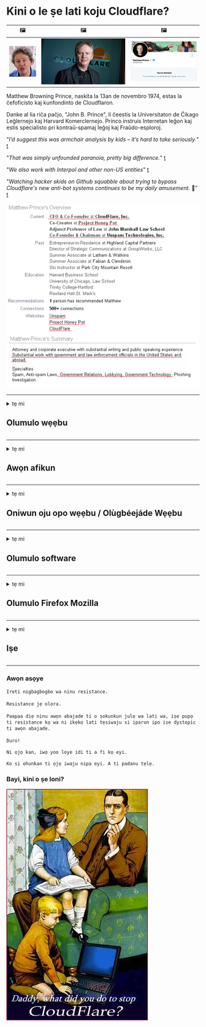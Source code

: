 # Kini o le ṣe lati koju Cloudflare?

| 🖼 | 🖼 | 🖼 |
| --- | --- | --- |
| ![](../image/matthew_prince_teen.jpg) | ![](../image/matthew_prince.jpg) | ![](../image/blockedbymatthewprince.jpg) |


Matthew Browning Prince, naskita la 13an de novembro 1974, estas la ĉefoficisto kaj kunfondinto de Cloudflaron.

Danke al lia riĉa paĉjo, "John B. Prince", li ĉeestis la Universitaton de Ĉikago Leĝlernejo kaj Harvard Komerclernejo.
Princo instruis Interretan leĝon kaj estis specialisto pri kontraŭ-spamaj leĝoj kaj Fraŭdo-esploroj.


"*I’d suggest this was armchair analysis by kids – it’s hard to take seriously.*" [t](https://www.theguardian.com/technology/2015/nov/19/cloudflare-accused-by-anonymous-helping-isis)

"*That was simply unfounded paranoia, pretty big difference.*"  [t](https://twitter.com/xxdesmus/status/992757936123359233)

"*We also work with Interpol and other non-US entities*" [t](https://twitter.com/eastdakota/status/1203028504184360960)

"*Watching hacker skids on Github squabble about trying to bypass Cloudflare's new anti-bot systems continues to be my daily amusement.* 🍿" [t](https://twitter.com/eastdakota/status/1273277839102656515)


![](../image/whoismp.jpg)

---


<details>
<summary>tẹ mi

## Olumulo wẹẹbu
</summary>


- Ti oju opo wẹẹbu ti o fẹ ba nlo Cloudflare, sọ fun wọn pe ki wọn ma lo Cloudflare.
  - Wiwa lori media media bii Facebook, Reddit, Twitter tabi Mastodon ko ṣe iyatọ. [Awọn iṣe pọ ju awọn hashtags lọ.](https://twitter.com/phyzonloop/status/1274132092490862594)
  - Gbiyanju lati kan si oluwa aaye ayelujara ti o ba fẹ ṣe ara rẹ ni iwulo.

[Cloudflare sọ](https://github.com/Eloston/ungoogled-chromium/issues/783):
```
A ṣe iṣeduro pe ki o de ọdọ awọn alaṣẹ fun awọn iṣẹ kan pato tabi awọn aaye ti o ṣaṣeyọri pẹlu ki o pin iriri rẹ.
```

[Ti o ko ba beere fun, oluwa aaye ayelujara ko mọ iṣoro yii.](../PEOPLE.md)

![](../image/liberapay.jpg)

[Apẹẹrẹ aṣeyọri](https://counterpartytalk.org/t/turn-off-cloudflare-on-counterparty-co-plz/164/5).<br>
Ṣe o ni iṣoro kan? [Gbe ohun rẹ soke bayi.](https://github.com/maraoz/maraoz.github.io/issues/1) Apẹẹrẹ ni isalẹ.

```
O kan n ṣe iranlọwọ fun ifẹnukonu ile-iṣẹ ati kakiri ibi-aye.
http://crimeflare.eu.org
```

```
Oju-iwe wẹẹbu rẹ wa ninu ogiri ogiri ti ikọkọ-abusing ti CloudFlare.
http://crimeflare.eu.org
```

- Gba akoko lati ka ilana aṣiri aaye ayelujara.
  - ti oju opo wẹẹbu ba wa lẹhin Cloudflare tabi oju opo wẹẹbu ti nlo awọn iṣẹ ti o sopọ si Cloudflare.

O gbọdọ ṣalaye kini “Cloudflare” jẹ, ki o beere fun igbanilaaye lati pin data rẹ pẹlu Cloudflare. Ikuna lati ṣe bẹ yoo ja si irufin igbẹkẹle ati oju opo wẹẹbu ti o nireti yẹ ki a yee.

[Apẹẹrẹ eto imulo aṣiri itẹwọgba wa nibi](https://archive.is/bDlTz) ("Subprocessors" > "Entity Name")

```
Mo ti ka eto imulo ipamọ rẹ ati pe Emi ko le rii ọrọ Cloudflare.
Mo kọ lati pin data pẹlu rẹ ti o ba tẹsiwaju lati ṣe ifunni data mi si Cloudflare.
http://crimeflare.eu.org
```

Eyi jẹ apẹẹrẹ ti eto imulo ipamọ eyiti ko ni ọrọ Cloudflare.
[Liberland Jobs](https://archive.is/daKIr) [privacy policy](https://docsend.com/view/feiwyte):

![](../image/cfwontobey.jpg)

Cloudflare ni eto imulo ti ara wọn.
[Cloudflare fẹran awọn eniyan doxxing.](https://www.reddit.com/r/GamerGhazi/comments/2s64fe/be_wary_reporting_to_cloudflare/)

Eyi ni apẹẹrẹ ti o dara fun fọọmu iforukọsilẹ aaye ayelujara.
AFAIK, oju opo wẹẹbu odo ṣe eyi. Ṣe iwọ yoo gbẹkẹle wọn?

```
Nipa titẹ “Forukọsilẹ fun XYZ”, o gba si awọn ofin iṣẹ wa ati alaye aṣiri.
O tun gba lati pin data rẹ pẹlu Cloudflare ati tun gba si alaye aṣiri Cloudflare.
Ti Cloudflare jo alaye rẹ tabi kii yoo jẹ ki o sopọ si awọn olupin wa, kii ṣe ẹbi wa. [*]

[ forukọsilẹ ] [ mi o gba ]
```
[*] [PEOPLE.md](../PEOPLE.md)


- Gbiyanju lati ma lo iṣẹ wọn. Ranti pe Cloudflare n wo ọ.
  - ["I'm in your TLS, sniffin' your passworz"](../image/iminurtls.jpg)

- Wa fun oju opo wẹẹbu miiran. Awọn omiiran ati awọn aye ni ori ayelujara!

- Ṣe idaniloju awọn ọrẹ rẹ lati lo Tor lojoojumọ.
  - Aigbagbọ yẹ ki o jẹ boṣewa ti ayelujara ṣiṣi!
  - [Ṣe akiyesi pe iṣẹ Tor ko fẹran iṣẹ yii.](../HISTORY.md)

</details>

------

<details>
<summary>tẹ mi

## Awọn afikun
</summary>

- Ti aṣawakiri rẹ ba jẹ Firefox, Tor Browser, tabi Ungoogled Chromium lo ọkan ninu awọn afikun wọnyi ni isalẹ.
  - Ti o ba fẹ ṣafikun afikun tuntun miiran nipa rẹ ni akọkọ.


| Orukọ | Olùgbéejáde | Atilẹyin | Le Àkọsílẹ | Le leti | Chrome |
| -------- | -------- | -------- | -------- | -------- | -------- |
| [Bloku Cloudflaron MITM-Atakon](../subfiles/about.bcma.md) | #Addon | [ ? ](http://crimeflare.eu.org/) | **Bẹẹni**     | **Bẹẹni**     |  **Bẹẹni** |
| [Ĉu ligoj estas vundeblaj al MITM-atako?](../subfiles/about.ismm.md) | #Addon | [ ? ](http://crimeflare.eu.org/) | Rara     | **Bẹẹni**     |  **Bẹẹni** |
| [Ĉu ĉi tiuj ligoj blokos Tor-uzanton?](../subfiles/about.isat.md) | #Addon | [ ? ](http://crimeflare.eu.org/) | Rara     | **Bẹẹni**     |  **Bẹẹni** |
| [Block Cloudflare MITM Attack](https://trac.torproject.org/projects/tor/attachment/ticket/24351/block_cloudflare_mitm_attack-1.0.14.1-an%2Bfx.xpi)<br>[**DELETED BY TOR PROJECT**](../HISTORY.md) | nullius | [ ? ](../tool/block_cloudflare_mitm_fx), [Link](http://crimeflare.eu.org/) | **Bẹẹni**     | **Bẹẹni**     |  Rara |
| [TPRB](http://34ahehcli3epmhbu2wbl6kw6zdfl74iyc4vg3ja4xwhhst332z3knkyd.onion/) | Sw | [ ? ](http://34ahehcli3epmhbu2wbl6kw6zdfl74iyc4vg3ja4xwhhst332z3knkyd.onion/) | **Bẹẹni**     | **Bẹẹni**     |  Rara |
| [Detect Cloudflare](https://addons.mozilla.org/en-US/firefox/addon/detect-cloudflare/) | Frank Otto | [ ? ](https://github.com/traktofon/cf-detect) | Rara     | **Bẹẹni**     |  Rara |
| [True Sight](https://addons.mozilla.org/en-US/firefox/addon/detect-cloudflare-plus/) | claustromaniac | [ ? ](https://github.com/claustromaniac/detect-cloudflare-plus) | Rara     | **Bẹẹni**     |  Rara |
| [Which Cloudflare datacenter am I visiting?](https://addons.mozilla.org/en-US/firefox/addon/cf-pop/) | 依云 | [ ? ](https://github.com/lilydjwg/cf-pop) | Rara     | **Bẹẹni**     |  Rara |


- "Decentraleyes" le da asopọ si "CDNJS (Cloudflare)".
  - O ṣe idiwọ ọpọlọpọ awọn ibeere lati de ọdọ awọn nẹtiwọọki, ati ṣe awọn faili agbegbe lati jẹ ki awọn aaye ma fọ.
  - Olùgbéejáde náà dáhùn: "[very concerning indeed](https://github.com/Synzvato/decentraleyes/issues/236#issuecomment-352049501)", "[widespread usage severely centralizes the web](https://github.com/Synzvato/decentraleyes/issues/251#issuecomment-366752049)"

- [O tun le yọkuro tabi ṣe igbẹkẹle ijẹrisi Cloudflare lati Aṣẹ Iwe-ẹri rẹ (CA).](https://www.ssl.com/how-to/remove-root-certificate-firefox/)

</details>

------

<details>
<summary>tẹ mi

## Oniwun oju opo wẹẹbu / Olùgbéejáde Wẹẹbu
</summary>


![](../image/word_cloudflarefree.jpg)

- Maṣe lo ojutu Cloudflare, Akoko.
  - O le ṣe dara julọ ju iyẹn lọ, otun? [Eyi ni bi o ṣe le yọ awọn ṣiṣe alabapin Cloudflare kuro, awọn ero, awọn ibugbe, tabi awọn iroyin.](https://support.cloudflare.com/hc/en-us/articles/200167776-Removing-subscriptions-plans-domains-or-accounts)

| 🖼 | 🖼 |
| --- | --- |
| ![](../image/htmlalertcloudflare.jpg) | ![](../image/htmlalertcloudflare2.jpg) |

- Ṣe o fẹ awọn alabara diẹ sii? O mọ kini lati ṣe. Ofiri ni "ila laini".
  - [Kaabo, o kọwe “A gba ikọkọ rẹ ni isẹ” ṣugbọn Mo ni “Aṣiṣe 403 Alailowaya aṣoju alailorukọ ti a ko gba laaye”.](https://it.slashdot.org/story/19/02/19/0033255/stop-saying-we-take-your-privacy-and-security-seriously) Kini idi ti o fi n dina Tor Tabi VPN? [Ati pe kilode ti o fi npa awọn imeeli igba diẹ?](http://523kpawzkarw3j6afz2elxfs4h3hfclomkcmbjs6kaimo4lokympi6yd.onion/)

![](../image/anonexist.jpg)

- Lilo Cloudflare yoo mu alekun awọn ijade kuro. Awọn alejo ko le wọle si oju opo wẹẹbu rẹ ti olupin rẹ ba wa ni isalẹ tabi Cloudflare wa ni isalẹ.
  - [Njẹ o ro pe Cloudflare ko lọ si isalẹ?](https://www.ibtimes.com/cloudflare-down-not-working-sites-producing-504-gateway-timeout-errors-2618008) [Another](https://twitter.com/Jedduff/status/1097875615997399040) [sample](https://twitter.com/search?f=tweets&vertical=default&q=Cloudflare%20is%20having%20problems). [Need more](../PEOPLE.md)?

![](../image/cloudflareinternalerror.jpg)

- Lilo Cloudflare lati ṣe aṣoju “iṣẹ API” rẹ, “olupin imudojuiwọn sọfitiwia” tabi “kikọ sii RSS” yoo ba alabara rẹ jẹ. Onibara kan pe ọ o sọ pe “Mi o le lo API rẹ mọ”, ati pe o ko mọ ohun ti n lọ. Cloudflare le dakẹ dẹkun alabara rẹ. Ṣe o ro pe o dara?
  - Ọpọlọpọ alabara oluka RSS ati iṣẹ ayelujara ti oluka RSS wa. Kini idi ti o fi nkede kikọ sii RSS ti o ko ba gba eniyan laaye lati ṣe alabapin?

![](../image/rssfeedovercf.jpg)

- Ṣe o nilo ijẹrisi HTTPS? Lo "Jẹ ki a Encrypt" tabi ra nikan lati ile-iṣẹ CA.

- Ṣe o nilo olupin DNS? Ko le ṣeto olupin tirẹ? Bawo ni nipa wọn: [Hurricane Electric Free DNS](https://dns.he.net/), [Dyn.com](https://dyn.com/dns/), [1984 Hosting](https://www.1984hosting.com/), [Afraid.Org (Abojuto paarẹ akọọlẹ rẹ ti o ba lo TOR)](https://freedns.afraid.org/)

- Ṣe o n wa iṣẹ alejo gbigba? Free nikan? Bawo ni nipa wọn: [Onion Service](http://vww6ybal4bd7szmgncyruucpgfkqahzddi37ktceo3ah7ngmcopnpyyd.onion/en/security/network-security/tor/onionservices-best-practices), [Free Web Hosting Area](https://freewha.com/), [Autistici/Inventati Web Site Hosting](https://www.autinv5q6en4gpf4.onion/services/website), [Github Pages](https://pages.github.com/), [Surge](https://surge.sh/)
  - [Awọn omiiran si Cloudflare](../subfiles/cloudflare-alternatives.md)

- Ṣe o nlo "cloudflare-ipfs.com"? [Njẹ o mọ Cloudflare IPFS ko dara?](../PEOPLE.md)

- Fi Firewall Ohun elo wẹẹbu sii bi OWASP ati Fail2Ban lori olupin rẹ ki o tunto rẹ daradara.
  - Ìdènà Tor kii ṣe ojutu. Maṣe jiya gbogbo eniyan nikan fun awọn olumulo buburu kekere.

- Ṣe àtúnjúwe tabi dènà awọn olumulo "Cloudflare Warp" lati iraye si oju opo wẹẹbu rẹ. Ki o si pese idi kan ti o ba le.

> IP akojọ: "[Cloudflare ti awọn sakani IP lọwọlọwọ](cloudflare_inc/)"

> A: O kan dènà wọn

```
server {
...
deny 173.245.48.0/20;
deny 103.21.244.0/22;
deny 103.22.200.0/22;
deny 103.31.4.0/22;
deny 141.101.64.0/18;
deny 108.162.192.0/18;
deny 190.93.240.0/20;
deny 188.114.96.0/20;
deny 197.234.240.0/22;
deny 198.41.128.0/17;
deny 162.158.0.0/15;
deny 104.16.0.0/12;
deny 172.64.0.0/13;
deny 131.0.72.0/22;
deny 2400:cb00::/32;
deny 2606:4700::/32;
deny 2803:f800::/32;
deny 2405:b500::/32;
deny 2405:8100::/32;
deny 2a06:98c0::/29;
deny 2c0f:f248::/32;
...
}
```

> B: Ṣe àtúnjúwe si oju-iwe ikilọ

```
http {
...
geo $iscf {
default 0;
173.245.48.0/20 1;
103.21.244.0/22 1;
103.22.200.0/22 1;
103.31.4.0/22 1;
141.101.64.0/18 1;
108.162.192.0/18 1;
190.93.240.0/20 1;
188.114.96.0/20 1;
197.234.240.0/22 1;
198.41.128.0/17 1;
162.158.0.0/15 1;
104.16.0.0/12 1;
172.64.0.0/13 1;
131.0.72.0/22 1;
2400:cb00::/32 1;
2606:4700::/32 1;
2803:f800::/32 1;
2405:b500::/32 1;
2405:8100::/32 1;
2a06:98c0::/29 1;
2c0f:f248::/32 1;
}
...
}

server {
...
if ($iscf) {rewrite ^ https://example.com/cfwsorry.php;}
...
}

<?php
header('HTTP/1.1 406 Not Acceptable');
echo <<<CLOUDFLARED
Thank you for visiting ourwebsite.com!<br />
We are sorry, but we can't serve you because your connection is being intercepted by Cloudflare.<br />
Please read http://crimeflare.eu.org for more information.<br />
CLOUDFLARED;
die();
```

- Ṣeto Iṣẹ Iṣẹ alubosa Tor tabi insite I2P ti o ba gbagbọ ninu ominira ati ki o gba awọn olumulo alailorukọ kaabọ.

- Beere fun imọran lati ọdọ awọn oniṣẹ aaye ayelujara meji miiran Clearnet / Tor ati ṣe awọn ọrẹ alailorukọ!

</details>

------

<details>
<summary>tẹ mi

## Olumulo software
</summary>


- Discord nlo CloudFlare. Awọn miiran? A ṣe iṣeduro [**Briar** (Android)](https://f-droid.org/en/packages/org.briarproject.briar.android/), [Ricochet (PC)](https://ricochet.im/), [Tox + Tor (Android/PC)](https://tox.chat/download.html)
  - Briar pẹlu Tor daemon nitorina o ko ni lati fi Orbot sii.
  - Awọn Difelopa Qwtch, Asiri Ṣi i, paarẹ idawọle stop_cloudflare lati iṣẹ git wọn laisi akiyesi.

- Ti o ba lo Debian GNU / Linux, tabi itọsẹ eyikeyi, ṣe alabapin: [bug #831835](https://bugs.debian.org/cgi-bin/bugreport.cgi?bug=831835). Ati pe ti o ba le, ṣe iranlọwọ lati jẹrisi alemo naa, ki o ṣe iranlọwọ fun olutọju naa lati wa si ipari ti o tọ lori boya o yẹ ki o gba.

- Ṣe iṣeduro nigbagbogbo awọn aṣawakiri wọnyi.

| Orukọ | Olùgbéejáde | Atilẹyin | Ọrọìwòye |
| -------- | -------- | -------- | -------- |
| [Ungoogled-Chromium](https://ungoogled-software.github.io/ungoogled-chromium-binaries/) | Eloston | [ ? ](https://github.com/Eloston/ungoogled-chromium) | PC (Win, Mac, Linux)  _!Tor_ |
| [Bromite](https://www.bromite.org/fdroid) | Bromite | [ ? ](https://github.com/bromite/bromite/issues) | Android  _!Tor_ |
| [Tor Browser](https://www.torproject.org/download/) | Tor Project | [ ? ](https://support.torproject.org/) | PC (Win, Mac, Linux)  _Tor_|
| [Tor Browser Android](https://www.torproject.org/download/) | Tor Project | [ ? ](https://support.torproject.org/) | Android  _Tor_|
| [Onion Browser](https://itunes.apple.com/us/app/onion-browser/id519296448?mt=8) | Mike Tigas | [ ? ](https://github.com/OnionBrowser/OnionBrowser/issues) | Apple iOS  _Tor_|
| [GNU/Icecat](https://www.gnu.org/software/gnuzilla/) | GNU | [ ? ](https://www.gnu.org/software/gnuzilla/) | PC (Linux) |
| [IceCatMobile](https://f-droid.org/en/packages/org.gnu.icecat/) | GNU | [ ? ](https://lists.gnu.org/mailman/listinfo/bug-gnuzilla) | Android |
| [Iridium Browser](https://iridiumbrowser.de/about/) | Iridium | [ ? ](https://github.com/iridium-browser/iridium-browser/) | PC (Win, Mac, Linux, OpenBSD) |


Asiri sọfitiwia miiran jẹ aipe. Eyi ko tumọ si aṣawakiri Tor jẹ “pipe”.
Ko si aabo 100% tabi 100% ikọkọ lori intanẹẹti ati imọ-ẹrọ.

- Ṣe o ko fẹ lo Tor? O le lo eyikeyi aṣawakiri pẹlu Tor daemon.
  - [Akiyesi pe iṣẹ akanṣe Tor ko fẹran eyi.](https://support.torproject.org/tbb/tbb-9/) Lo Ẹrọ aṣawakiri Tor ti o ba ni anfani lati ṣe bẹ.
- [Bii o ṣe le lo Chromium pẹlu Tor](../subfiles/chromium_tor.md)


Jẹ ki a sọrọ nipa aṣiri software miiran.

- [Ti o ba nilo lo Firefox gaan, gbe “Firefox ESR”.](https://www.mozilla.org/en-US/firefox/organizations/)
  - [Akata bi Ina - Spydo Watchdog](https://spyware.neocities.org/articles/firefox.html)
  - [Firefox kọ ọrọ ọfẹ, gbesele ọrọ ọfẹ](https://web.archive.org/web/20200423010026/https://reclaimthenet.org/firefox-rejects-free-speech-bans-free-speech-commenting-plugin-dissenter-from-its-extensions-gallery/)
  - ["100 + awọn ibo isalẹ. O dabi pe bibeere ile-iṣẹ sọfitiwia lati faramọ ... sọfitiwia pọ pupọ ni awọn ọjọ wọnyi."](https://old.reddit.com/r/firefox/comments/gutdiw/weve_got_work_to_do_the_mozilla_blog/fslbbb6/)
  - [Hun, kilode ti Firefox fihan mi awọn ọna asopọ onigbọwọ ninu ọpa URL mi?](https://www.reddit.com/r/firefox/comments/jybx2w/uh_why_is_firefox_showing_me_sponsored_links_in/)
  - [Mozilla - Devilṣù Ti di ara](https://digdeeper.neocities.org/ghost/mozilla.html)

- [Ranti, Mozilla nlo iṣẹ Cloudflare.](https://www.robtex.com/dns-lookup/www.mozilla.org) [Wọn tun nlo iṣẹ DNS Cloudflare lori ọja wọn.](https://www.theregister.co.uk/2018/03/21/mozilla_testing_dns_encryption/)

- [Ni ifowosi Mozilla kọ tikẹti yii.](https://bugzilla.mozilla.org/show_bug.cgi?id=1426618)

- [Idojukọ Firefox jẹ awada.](https://github.com/mozilla-mobile/focus-android/issues/1743) [Wọn ṣeleri lati pa telemetry ṣugbọn wọn yipada.](https://github.com/mozilla-mobile/focus-android/issues/4210)

- [Olùgbéejáde PaleMoon / Basilisk fẹràn Cloudflare.](https://github.com/mozilla-mobile/focus-android/issues/1743#issuecomment-345993097)
  - [Ti pa Server Archive ti Pale Moon ati tan malware fun Awọn oṣu 18](https://www.reddit.com/r/privacytoolsIO/comments/cc808y/pale_moons_archive_server_hacked_and_spread/)
  - O tun korira awọn olumulo Tor - "[Jẹ ki o jẹ ọta si ọna Tor. Mo ro pe ọpọlọpọ awọn aaye yẹ ki o jẹ ọta si ọna Tor ni imọran ifosiwewe ilokulo giga julọ rẹ.](https://github.com/yacy/yacy_search_server/issues/314#issuecomment-565932097)"

- [Waterfox ni iṣoro “awọn foonu ile” ti o nira](https://spyware.neocities.org/articles/waterfox.html)

- [Google Chrome jẹ spyware kan.](https://www.gnu.org/proprietary/malware-google.en.html)
  - [Awọn profaili Google ṣe iṣẹ rẹ.](https://spyware.neocities.org/articles/chrome.html)

- [SRWare Iron ṣe ọpọlọpọ awọn foonu pọ si asopọ ile.](https://spyware.neocities.org/articles/iron.html) O tun sopọ si awọn ibugbe google.

- [Onigbowo Browser whitelist Facebook / Twitter awọn olutọpa.](https://www.bleepingcomputer.com/news/security/facebook-twitter-trackers-whitelisted-by-brave-browser/)
  - [Eyi ni awọn ọrọ diẹ sii.](https://spyware.neocities.org/articles/brave.html)
  - [binance alafaramo ID](https://twitter.com/cryptonator1337/status/1269594587716374528)

- [Microsoft Edge jẹ ki Facebook ṣiṣẹ koodu Flash ni ẹhin awọn olumulo.](https://www.zdnet.com/article/microsoft-edge-lets-facebook-run-flash-code-behind-users-backs/)

- [Vivaldi ko bọwọ fun aṣiri rẹ.](https://spyware.neocities.org/articles/vivaldi.html)

- [Ipele spyware Opera: Lalailopinpin giga](https://spyware.neocities.org/articles/opera.html)

- Apple iOS: [O yẹ ki o ko lo iOS rara, nipataki nitori o jẹ malware.](https://www.gnu.org/proprietary/malware-apple.html)

Nitorina a ṣe iṣeduro loke tabili nikan. Ko si nkankan mo.

</details>

------

<details>
<summary>tẹ mi

## Olumulo Firefox Mozilla
</summary>


- "Nightly Firefox" yoo firanṣẹ alaye ipele yokokoro si awọn olupin Mozilla laisi ọna yiyọ.
  - [Awọn olupin Mozilla n jo Cloudflare](https://www.digwebinterface.com/?hostnames=www.mozilla.org%0D%0Amozilla.cloudflare-dns.com&type=&ns=resolver&useresolver=8.8.4.4&nameservers=)

- O ṣee ṣe lati ṣe idiwọ Firefox lati sopọ si awọn olupin Mozilla.
  - [Itọsọna awọn awoṣe-ilana ti Mozilla](https://github.com/mozilla/policy-templates/blob/master/README.md)
  - Ranti pe ẹtan yii le da ṣiṣẹ ni ẹya ti o tẹle nitori Mozilla fẹran lati funfun funrarawọn.
  - Lo ogiriina ati àlẹmọ DNS lati dènà wọn patapata.

"`/distribution/policies.json`"

>     "WebsiteFilter": {
> 		"Block": [
> 		"*://*.mozilla.com/*",
> 		"*://*.mozilla.net/*",
> 		"*://*.mozilla.org/*",
> 		"*://webcompat.com/*",
> 		"*://*.firefox.com/*",
> 		"*://*.thunderbird.net/*",
> 		"*://*.cloudflare.com/*"
> 		]
>     },


- ~~Ṣe ijabọ kokoro kan lori olutọpa mozilla, ni sisọ fun wọn pe ki wọn ma lo Cloudflare.~~ Ijabọ kokoro kan wa lori bugzilla. Ọpọlọpọ eniyan ni a firanṣẹ ibakcdun wọn, sibẹsibẹ a ti fi aṣiṣe naa pamọ nipasẹ abojuto ni ọdun 2018.

- O le mu DoH ṣiṣẹ ni Firefox.
  - [Yi olupese DNS aiyipada ti Firefox pada](../subfiles/change-firefox-dns.md)

![](../image/firefoxdns.jpg)

- [Ti o ba fẹ lati lo DNS ti kii ṣe ISP, ronu nipa lilo iṣẹ OpenNIC Tier2 DNS tabi eyikeyi awọn iṣẹ DNS ti kii ṣe Cloudflare.](https://wiki.opennic.org/start)
![](../image/opennic.jpg)
  - Dina Cloudflare pẹlu DNS. [Crimeflare DNS](https://dns.crimeflare.eu.org/)

- O le lo Tor bi ipinnu DNS. [Ti o ko ba ṣe amoye Tor, beere ibeere nibi.](https://tor.stackexchange.com/)

> **Bawo?**
> 1. Ṣe igbasilẹ Tor ki o fi sii ori kọmputa rẹ.
> 2. Ṣafikun laini yii si faili "torrc".
> DNSPort 127.0.0.1:53
> 3. Tun bẹrẹ Tor.
> 4. Ṣeto olupin DNS ti kọmputa rẹ si "127.0.0.1".

</details>

------

<details>
<summary>tẹ mi

## Iṣe
</summary>


- Sọ fun awọn miiran ni ayika rẹ nipa awọn eewu Cloudflare.

- [Ṣe iranlọwọ imudarasi ibi ipamọ yii.](http://crimeflare.eu.org).
  - Mejeeji awọn atokọ, awọn ariyanjiyan lodi si rẹ ati awọn alaye.

- [Iwe ati ṣe gbangba pupọ nibiti awọn nkan ṣe aṣiṣe pẹlu Cloudflare (ati awọn ile-iṣẹ iru), rii daju lati darukọ ibi ipamọ yii nigbati o ba ṣe bẹ](http://crimeflare.eu.org) :)

- Gba awọn eniyan diẹ sii nipa lilo Tor ni aiyipada ki wọn le ni iriri oju opo wẹẹbu lati oju-iwoye ti awọn ẹya oriṣiriṣi agbaye.

- Bẹrẹ awọn ẹgbẹ, ni media media ati aaye aye, igbẹhin si ominira agbaye lati Cloudflare.

- Nibo ti o ba yẹ, ọna asopọ si awọn ẹgbẹ wọnyi lori ibi ipamọ yii - eyi le jẹ aaye fun ṣiṣakojọpọ ṣiṣẹ papọ bi awọn ẹgbẹ.

- [Bẹrẹ akọọlẹ kan ti o le pese iyatọ ti kii ṣe ajọṣepọ ti o ni itumọ si Cloudflare.](../subfiles/cloudflare-alternatives.md)

- Jẹ ki a mọ ti awọn omiiran miiran lati ṣe iranlọwọ ni o kere ju pese aabo fẹlẹfẹlẹ lọpọlọpọ si Cloudflare.

- Ti o ba jẹ alabara Cloudflare, ṣeto awọn eto aṣiri rẹ, ki o duro de wọn lati rufin wọn.
  - [Lẹhinna mu wọn wa labẹ awọn idiyele ikọlu-aṣina-aṣiri / aṣiri.](https://twitter.com/thexpaw/status/1108424723233419264)

- Ti o ba wa ni Orilẹ Amẹrika ti Amẹrika ati oju opo wẹẹbu ti o wa ni ibeere jẹ ile-ifowopamọ tabi oniṣiro kan, gbiyanju lati mu titẹ ofin labẹ ofin Gramm – Leach – Bliley, tabi Amẹrika pẹlu DIsabilities Act ki o ṣe ijabọ pada si wa bawo ni o ṣe de .

- Ti oju opo wẹẹbu naa jẹ aaye ijọba, gbiyanju lati mu titẹ ofin labẹ Atunse 1st ti Ofin US.

- Ti o ba jẹ ọmọ ilu EU, kan si oju opo wẹẹbu lati firanṣẹ alaye ti ara ẹni rẹ labẹ Ilana Idaabobo Gbogbogbo Gbogbogbo. Ti wọn ba kọ lati fun ọ ni alaye rẹ, o ṣẹ ofin.

- Fun awọn ile-iṣẹ ti o beere pe wọn nfunni ni iṣẹ lori oju opo wẹẹbu wọn gbiyanju lati ṣe ijabọ wọn bi “ipolowo eke” si awọn agbari aabo olumulo ati BBB. Awọn oju opo wẹẹbu Cloudflare jẹ iṣẹ nipasẹ awọn olupin Cloudflare.

- [ITU daba ni ipo AMẸRIKA pe Cloudflare ti bẹrẹ lati ni nla ti o le jẹ ki ofin atako igbẹkẹle sọkalẹ sori wọn.](https://www.itu.int/en/ITU-T/Workshops-and-Seminars/20181218/Documents/Geoff_Huston_Presentation.pdf)

- O jẹ ero inu pe ẹya GNU GPL 4 le pẹlu ipese kan lodi si titoju koodu orisun lẹhin iru iṣẹ kan, to nilo fun gbogbo GPLv4 ati awọn eto nigbamii ti o kere ju koodu orisun wa ni wiwọle nipasẹ alabọde ti ko ṣe iyatọ si awọn olumulo Tor.

</details>

------

### Awọn asọye

```
Ireti nigbagbogbo wa ninu resistance.

Resistance jẹ olora.

Paapaa diẹ ninu awọn abajade ti o ṣokunkun julọ wa lati wa, iṣe pupọ ti resistance kọ wa ni ikẹkọ lati tẹsiwaju si iparun ipo iṣe dystopic ti awọn abajade.

Duro!
```

```
Ni ọjọ kan, iwọ yoo loye idi ti a fi kọ eyi.
```

```
Ko si ohunkan ti ọjọ iwaju nipa eyi. A ti padanu tẹlẹ.
```

### Bayi, kini o ṣe loni?


![](../image/stopcf.jpg)
